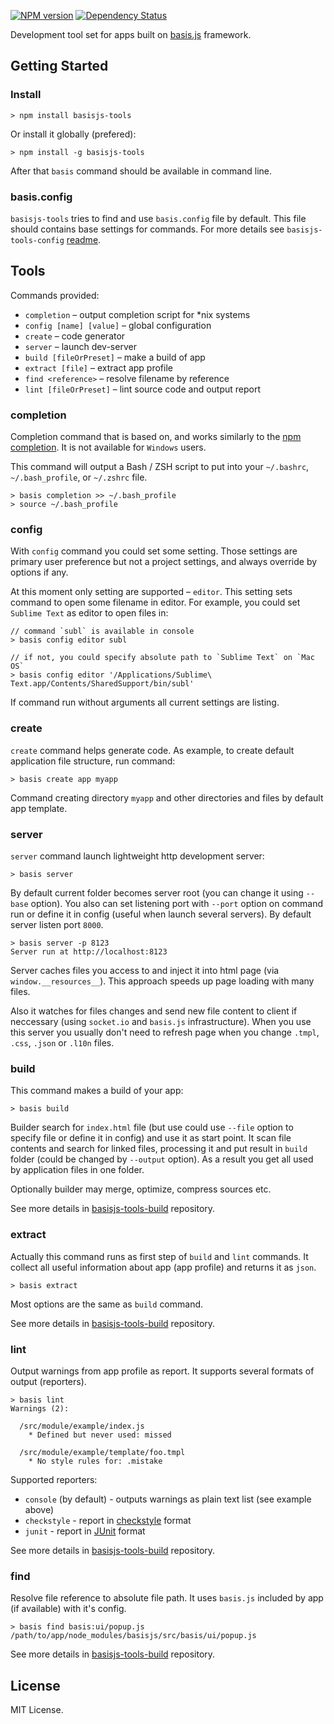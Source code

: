 [![NPM version](https://img.shields.io/npm/v/basisjs-tools.svg)](https://www.npmjs.com/package/basisjs-tools)
[![Dependency Status](https://img.shields.io/david/basisjs/basisjs-tools.svg)](https://david-dm.org/basisjs/basisjs-tools)

Development tool set for apps built on [basis.js](https://github.com/basisjs/basisjs) framework.

## Getting Started

### Install

```
> npm install basisjs-tools
```

Or install it globally (prefered):

```
> npm install -g basisjs-tools
```

After that `basis` command should be available in command line.

### basis.config

`basisjs-tools` tries to find and use `basis.config` file by default. This file should contains base settings for commands. For more details see `basisjs-tools-config` [readme](https://github.com/basisjs/basisjs-tools-config).

## Tools

Commands provided:

- `completion`            – output completion script for *nix systems
- `config [name] [value]` – global configuration
- `create`                – code generator
- `server`                – launch dev-server
- `build [fileOrPreset]`  – make a build of app
- `extract [file]`        – extract app profile
- `find <reference>`      – resolve filename by reference
- `lint [fileOrPreset]`   – lint source code and output report

### completion

Completion command that is based on, and works similarly to the [npm completion](https://npmjs.org/doc/completion.html). It is not available for `Windows` users.

This command will output a Bash / ZSH script to put into your `~/.bashrc`, `~/.bash_profile`, or `~/.zshrc` file.

```
> basis completion >> ~/.bash_profile
> source ~/.bash_profile
```

### config

With `config` command you could set some setting. Those settings are primary user preference but not a project settings, and always override by options if any.

At this moment only setting are supported – `editor`. This setting sets command to open some filename in editor. For example, you could set `Sublime Text` as editor to open files in:

```
// command `subl` is available in console
> basis config editor subl

// if not, you could specify absolute path to `Sublime Text` on `Mac OS`
> basis config editor '/Applications/Sublime\ Text.app/Contents/SharedSupport/bin/subl'
```

If command run without arguments all current settings are listing.

### create

`create` command helps generate code. As example, to create default application file structure, run command:

```
> basis create app myapp
```
        
Command creating directory `myapp` and other directories and files by default app template.

### server

`server` command launch lightweight http development server:

```
> basis server
```

By default current folder becomes server root (you can change it using `--base` option). You also can set listening port with `--port` option on command run or define it in config (useful when launch several servers). By default server listen port `8000`.

```
> basis server -p 8123
Server run at http://localhost:8123
```

Server caches files you access to and inject it into html page (via `window.__resources__`). This approach speeds up page loading with many files.

Also it watches for files changes and send new file content to client if neccessary (using `socket.io` and `basis.js` infrastructure). When you use this server you usually don't need to refresh page when you change `.tmpl`, `.css`, `.json` or `.l10n` files.

### build

This command makes a build of your app:

```
> basis build
```

Builder search for `index.html` file (but use could use `--file` option to specify file or define it in config) and use it as start point. It scan file contents and search for linked files, processing it and put result in `build` folder (could be changed by `--output` option). As a result you get all used by application files in one folder.

Optionally builder may merge, optimize, compress sources etc.

See more details in [basisjs-tools-build](https://github.com/basisjs/basisjs-tools-build) repository.

### extract

Actually this command runs as first step of `build` and `lint` commands. It collect all useful information about app (app profile) and returns it as `json`.

```
> basis extract
```

Most options are the same as `build` command.

See more details in [basisjs-tools-build](https://github.com/basisjs/basisjs-tools-build) repository.

### lint

Output warnings from app profile as report. It supports several formats of output (reporters).

```
> basis lint
Warnings (2):

  /src/module/example/index.js
    * Defined but never used: missed

  /src/module/example/template/foo.tmpl
    * No style rules for: .mistake
```

Supported reporters:

- `console` (by default) - outputs warnings as plain text list (see example above)
- `checkstyle` - report in [checkstyle](http://checkstyle.sourceforge.net/) format
- `junit` - report in [JUnit](http://junit.org/) format

See more details in [basisjs-tools-build](https://github.com/basisjs/basisjs-tools-build) repository.

### find

Resolve file reference to absolute file path. It uses `basis.js` included by app (if available) with it's config.

```
> basis find basis:ui/popup.js
/path/to/app/node_modules/basisjs/src/basis/ui/popup.js
```

See more details in [basisjs-tools-build](https://github.com/basisjs/basisjs-tools-build) repository.

## License

MIT License.
